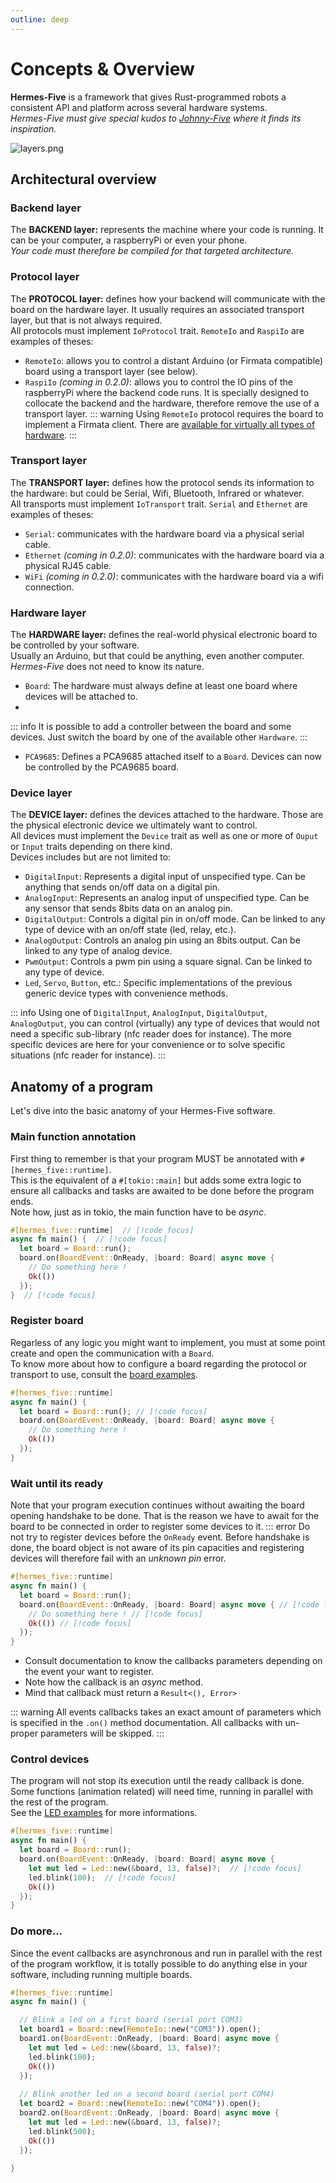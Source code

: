 ```yaml
---
outline: deep
---
```


# Concepts & Overview

**Hermes-Five** is a framework that gives Rust-programmed robots a consistent API and platform across several hardware
systems.<br/>
_Hermes-Five must give special kudos to [Johnny-Five](https://github.com/rwaldron/johnny-five) where it finds its
inspiration._

![layers.png](/layers.png)

## Architectural overview

### Backend layer

The **BACKEND layer:** represents the machine where your code is running. It can be your computer, a raspberryPi or even
your phone.<br/>
_Your code must therefore be compiled for that targeted architecture._

### Protocol layer

The **PROTOCOL layer:** defines how your backend will communicate with the board on the hardware layer. It usually
requires an associated transport layer, but that is not always required.<br/>
All protocols must implement `IoProtocol` trait. `RemoteIo` and `RaspiIo` are examples of theses:

- `RemoteIo`: allows you to control a distant Arduino (or Firmata compatible) board using a transport layer (see below).
- `RaspiIo` _(coming in 0.2.0)_: allows you to control the IO pins of the raspberryPi where the backend code runs. It is
  specially designed to collocate the backend and the hardware, therefore remove the use of a transport layer.
  ::: warning
  Using `RemoteIo` protocol requires the board to implement a Firmata client. There
  are [available for virtually all types of hardware](https://github.com/firmata/protocol?tab=readme-ov-file#firmata-client-libraries).
  :::

### Transport layer

The **TRANSPORT layer:** defines how the protocol sends its information to the hardware: but could be Serial, Wifi,
Bluetooth, Infrared or whatever.<br/>
All transports must implement `IoTransport` trait. `Serial` and `Ethernet` are examples of theses:

- `Serial`: communicates with the hardware board via a physical serial cable.
- `Ethernet` _(coming in 0.2.0)_: communicates with the hardware board via a physical RJ45 cable.
- `WiFi` _(coming in 0.2.0)_: communicates with the hardware board via a wifi connection.

### Hardware layer

The **HARDWARE layer:** defines the real-world physical electronic board to be controlled by your software.<br/>
Usually an Arduino, but that could be anything, even another computer. _Hermes-Five_ does not need to know its nature.

- `Board`: The hardware must always define at least one board where devices will be attached to.
- 
::: info
It is possible to add a controller between the board and some devices. Just switch the board by one of the available other `Hardware`.
:::

- `PCA9685`: Defines a PCA9685 attached itself to a `Board`. Devices can now be controlled by the PCA9685 board.

### Device layer

The **DEVICE layer:** defines the devices attached to the hardware. Those are the physical electronic device we
ultimately want to control.<br/>
All devices must implement the `Device` trait as well as one or more of `Ouput` or `Input` traits depending on there
kind.<br/>
Devices includes but are not limited to:

- `DigitalInput`: Represents a digital input of unspecified type. Can be anything that sends on/off data on a digital
  pin.
- `AnalogInput`: Represents an analog input of unspecified type. Can be any sensor that sends 8bits data on an analog
  pin.
- `DigitalOutput`: Controls a digital pin in on/off mode. Can be linked to any type of device with an on/off state (led,
  relay, etc.).
- `AnalogOutput`: Controls an analog pin using an 8bits output. Can be linked to any type of analog device.
- `PwmOutput`: Controls a pwm pin using a square signal. Can be linked to any type of device.
- `Led`, `Servo`, `Button`, etc.: Specific implementations of the previous generic device types with convenience
  methods.

::: info
Using one of `DigitalInput`, `AnalogInput`, `DigitalOutput`, `AnalogOutput`, you can control (virtually) any type of
devices that would not need a specific sub-library (nfc reader does for instance).
The more specific devices are here for your convenience or to solve specific situations (nfc reader for instance).
:::

## Anatomy of a program

Let's dive into the basic anatomy of your Hermes-Five software.

### Main function annotation

First thing to remember is that your program MUST be annotated with `#[hermes_five::runtime]`.<br/>
This is the equivalent of a `#[tokio::main]` but adds some extra logic to ensure all callbacks and tasks are awaited to
be done before the program ends.<br/>
Note how, just as in tokio, the main function have to be _async_.

```rust
#[hermes_five::runtime]  // [!code focus]
async fn main() {  // [!code focus]
  let board = Board::run();
  board.on(BoardEvent::OnReady, |board: Board| async move {
    // Do something here !
    Ok(())
  });
}  // [!code focus]
```

### Register board

Regarless of any logic you might want to implement, you must at some point create and open the communication with a
`Board`.<br/>
To know more about how to configure a board regarding the protocol or transport to use, consult
the [board examples](../showcases/board).

```rust
#[hermes_five::runtime]  
async fn main() {
  let board = Board::run(); // [!code focus]
  board.on(BoardEvent::OnReady, |board: Board| async move {
    // Do something here !
    Ok(())
  });
}
```

### Wait until its ready

Note that your program execution continues without awaiting the board opening handshake to be done.
That is the reason we have to await for the board to be connected in order to register some devices to it.
::: error
Do not try to register devices before the `OnReady` event. Before handshake is done, the board object is not aware of
its pin capacities
and registering devices will therefore fail with an _unknown pin_ error.

```rust
#[hermes_five::runtime]  
async fn main() {
  let board = Board::run();
  board.on(BoardEvent::OnReady, |board: Board| async move { // [!code focus]
    // Do something here ! // [!code focus]
    Ok(()) // [!code focus]
  });
}
```

- Consult documentation to know the callbacks parameters depending on the event your want to register.
- Note how the callback is an _async_ method.
- Mind that callback must return a `Result<(), Error>`

::: warning
All events callbacks takes an exact amount of parameters which is specified in the `.on()` method documentation. All
callbacks with un-proper parameters will be skipped.
:::

### Control devices

The program will not stop its execution until the ready callback is done. Some functions (animation related) will need
time, running in parallel with the rest of the program.<br/>
See the [LED examples](../showcases/led) for more informations.

```rust
#[hermes_five::runtime]  
async fn main() {
  let board = Board::run();
  board.on(BoardEvent::OnReady, |board: Board| async move {
    let mut led = Led::new(&board, 13, false)?;  // [!code focus]
    led.blink(100);  // [!code focus]
    Ok(())
  });
}
```

### Do more...

Since the event callbacks are asynchronous and run in parallel with the rest of the program workflow, it is totally
possible to do anything else in your software, including running multiple boards.

```rust
#[hermes_five::runtime]  
async fn main() {

  // Blink a led on a first board (serial port COM3)
  let board1 = Board::new(RemoteIo::new("COM3")).open();
  board1.on(BoardEvent::OnReady, |board: Board| async move {
    let mut led = Led::new(&board, 13, false)?;
    led.blink(100);
    Ok(())
  });
  
  // Blink another led on a second board (serial port COM4)
  let board2 = Board::new(RemoteIo::new("COM4")).open();
  board2.on(BoardEvent::OnReady, |board: Board| async move {
    let mut led = Led::new(&board, 13, false)?;
    led.blink(500);
    Ok(())
  });
  
}
```
